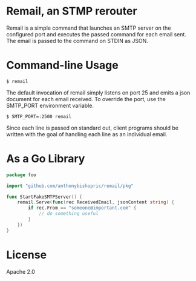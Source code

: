 # Remail, an STMP rerouter

Remail is a simple command that launches an SMTP server on the configured port and executes the passed command for each email sent. The email is passed to the command on STDIN as JSON.

# Command-line Usage

`$ remail`

The default invocation of remail simply listens on port 25 and emits a json document for each email received. To override the port, use the SMTP_PORT environment variable.

`$ SMTP_PORT=:2500 remail`

Since each line is passed on standard out, client programs should be written with the goal of handling each line as an individual email.

# As a Go Library

```Go
package foo

import "github.com/anthonybishopric/remail/pkg"

func StartFakeSMTPServer() {
    remail.Serve(func(rec ReceivedEmail, jsonContent string) {
        if rec.From == "someone@important.com" {
            // do something useful
        }
    })
}

```

# License
Apache 2.0